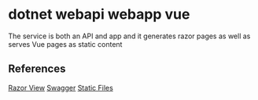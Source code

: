 # dotnet webapi webapp vue

The service is both an API and app and it generates razor pages as well as serves Vue pages as static content

## References

[Razor View](http://localhost:5085/MyDatabase)
[Swagger](http://localhost:5085/swagger/index.html)
[Static Files](http://localhost:5085/index.html)
